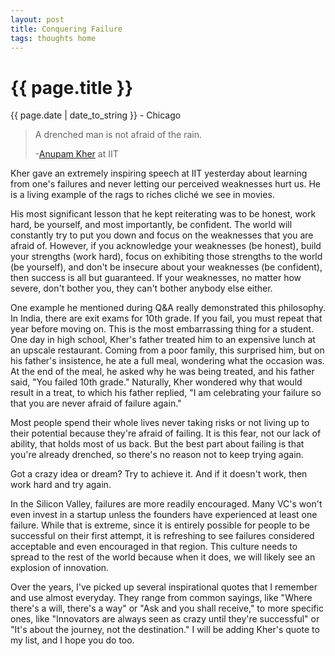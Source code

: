 ```yaml
---
layout: post
title: Conquering Failure
tags: thoughts home
---
```


{{ page.title }}
================

<p class="meta">{{ page.date | date_to_string }} - Chicago</p>

> A drenched man is not afraid of the rain.
>
> -[Anupam Kher](http://en.wikipedia.org/wiki/Anupam_Kher) at IIT

Kher gave an extremely inspiring speech at IIT yesterday about learning from one's failures and never letting our perceived weaknesses hurt us. He is a living example of the rags to riches clich&eacute; we see in movies. 

His most significant lesson that he kept reiterating was to be honest, work hard, be yourself, and most importantly, be confident. The world will constantly try to put you down and focus on the weaknesses that you are afraid of. However, if you acknowledge your weaknesses (be honest), build your strengths (work hard), focus on exhibiting those strengths to the world (be yourself), and don't be insecure about your weaknesses (be confident), then success is all but guaranteed. If your weaknesses, no matter how severe, don't bother you, they can't bother anybody else either. 

One example he mentioned during Q&amp;A really demonstrated this philosophy. In India, there are exit exams for 10th grade. If you fail, you must repeat that year before moving on. This is the most embarrassing thing for a student. One day in high school, Kher's father treated him to an expensive lunch at an upscale restaurant. Coming from a poor family, this surprised him, but on his father's insistence, he ate a full meal, wondering what the occasion was. At the end of the meal, he asked why he was being treated, and his father said, "You failed 10th grade." Naturally, Kher wondered why that would result in a treat, to which his father replied, "I am celebrating your failure so that you are never afraid of failure again."

Most people spend their whole lives never taking risks or not living up to their potential because they're afraid of failing. It is this fear, not our lack of ability, that holds most of us back. But the best part about failing is that you're already drenched, so there's no reason not to keep trying again. 

Got a crazy idea or dream? Try to achieve it. And if it doesn't work, then work hard and try again. 

In the Silicon Valley, failures are more readily encouraged. Many VC's won't even invest in a startup unless the founders have experienced at least one failure. While that is extreme, since it is entirely possible for people to be successful on their first attempt, it is refreshing to see failures considered acceptable and even encouraged in that region. This culture needs to spread to the rest of the world because when it does, we will likely see an explosion of innovation. 

Over the years, I've picked up several inspirational quotes that I remember and use almost everyday. They range from common sayings, like "Where there's a will, there's a way" or "Ask and you shall receive," to more specific ones, like "Innovators are always seen as crazy until they're successful" or "It's about the journey, not the destination." I will be adding Kher's quote to my list, and I hope you do too. 
